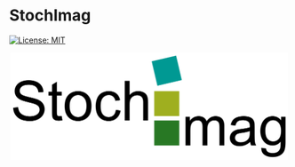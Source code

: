 


# StochImag
[![License: MIT](https://img.shields.io/badge/License-MIT-yellow.svg)](https://opensource.org/licenses/MIT)

<!--
![Logo](png/exp_02.png)
-->

<p align="center">
  <a><img src="https://github.com/infoleon/StochImag/blob/main/png/exp_02.png?raw=true" alt="Logo" width="500"/></a>
</p>



